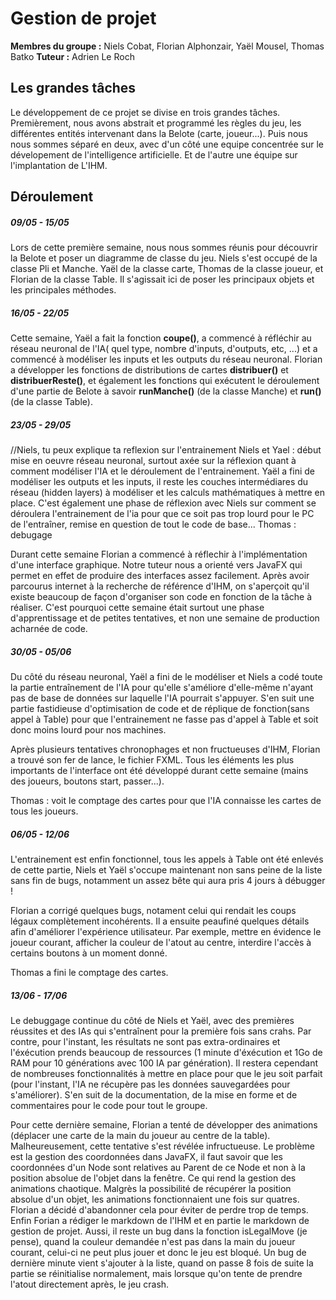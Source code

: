 # Gestion de projet

**Membres du groupe :** Niels Cobat, Florian Alphonzair, Yaël Mousel, Thomas Batko
**Tuteur :** Adrien Le Roch

## Les grandes tâches

Le développement de ce projet se divise en trois grandes tâches. Premièrement, nous avons abstrait et programmé les règles du jeu, les différentes entités intervenant dans la Belote (carte, joueur...). Puis nous nous sommes séparé en deux, avec d'un côté une equipe concentrée sur le dévelopement de l'intelligence artificielle. Et de l'autre une équipe sur l'implantation de L'IHM.

## Déroulement

##### 09/05 - 15/05

Lors de cette première semaine, nous nous sommes réunis pour découvrir la Belote et poser un diagramme de classe du jeu.
Niels s'est occupé de la classe Pli et Manche. Yaël de la classe carte, Thomas de la classe joueur, et Florian de la classe Table. Il s'agissait ici de poser les principaux objets et les principales méthodes.

##### 16/05 - 22/05

Cette semaine, Yaël a fait la fonction **coupe()**, a commencé à réfléchir au réseau neuronal de l'IA( quel type, nombre d'inputs, d'outputs, etc, ...) et a commencé à modéliser les inputs et les outputs du réseau neuronal.
Florian a développer les fonctions de distributions de cartes **distribuer()** et **distribuerReste()**, et également les fonctions qui exécutent le déroulement d'une partie de Belote à savoir **runManche()** (de la classe Manche) et **run()** (de la classe Table).

##### 23/05 - 29/05

//Niels, tu peux explique ta reflexion sur l'entrainement
Niels et Yael : début mise en oeuvre réseau neuronal, surtout axée sur la réflexion quant à comment modéliser l'IA et le déroulement de l'entrainement.
Yaël a fini de modéliser les outputs et les inputs, il reste les couches intermédiares du réseau (hidden layers) à modéliser et les calculs mathématiques à mettre en place. C'est également une phase de réflexion avec Niels sur comment se déroulera l'entrainement de l'ia pour que ce soit pas trop lourd pour le PC de l'entraîner, remise en question de tout le code de base...
Thomas : debugage

Durant cette semaine Florian a commencé à réflechir à l'implémentation d'une interface graphique. Notre tuteur nous a orienté vers JavaFX qui permet en effet de produire des interfaces assez facilement. Après avoir parcourus internet à la recherche de référence d'IHM, on s'aperçoit qu'il existe beaucoup de façon d'organiser son code en fonction de la tâche à réaliser. C'est pourquoi cette semaine était surtout une phase d'apprentissage et de petites tentatives, et non une semaine de production acharnée de code.

##### 30/05 - 05/06

Du côté du réseau neuronal, Yaël a fini de le modéliser et Niels a codé toute la partie entraînement de l'IA pour qu'elle s'améliore d'elle-même n'ayant pas de base de données sur laquelle l'IA pourrait s'appuyer. S'en suit une partie fastidieuse d'optimisation de code et de réplique de fonction(sans appel à Table) pour que l'entrainement ne fasse pas d'appel à Table et soit donc moins lourd pour nos machines.

Après plusieurs tentatives chronophages et non fructueuses d'IHM, Florian a trouvé son fer de lance, le fichier FXML. Tous les éléments les plus importants de l'interface ont été développé durant cette semaine (mains des joueurs, boutons start, passer...).

Thomas : voit le comptage des cartes pour que l'IA connaisse les cartes de tous les joueurs.

##### 06/05 - 12/06

L'entrainement est enfin fonctionnel, tous les appels à Table ont été enlevés de cette partie, Niels et Yaël s'occupe maintenant non sans peine de la liste sans fin de bugs, notamment un assez bête qui aura pris 4 jours à débugger !   

Florian a corrigé quelques bugs, notament celui qui rendait les coups légaux complètement incohérents. Il a ensuite peaufiné quelques détails afin d'améliorer l'expérience utilisateur. Par exemple, mettre en évidence le joueur courant, afficher la couleur de l'atout au centre, interdire l'accès à certains boutons à un moment donné.

Thomas a fini le comptage des cartes.

##### 13/06 - 17/06

Le debuggage continue du côté de Niels et Yaël, avec des premières réussites et des IAs qui s'entraînent pour la première fois sans crahs. Par contre, pour l'instant, les résultats ne sont pas extra-ordinaires et l'éxécution prends beaucoup de ressources (1 minute d'éxécution et 1Go de RAM pour 10 générations avec 100 IA par génération). Il restera cependant de nombreuses fonctionnalités à mettre en place pour que le jeu soit parfait (pour l'instant, l'IA ne récupère pas les données sauvegardées pour s'améliorer). S'en suit de la documentation, de la mise en forme et de commentaires pour le code pour tout le groupe.

Pour cette dernière semaine, Florian a tenté de développer des animations (déplacer une carte de la main du joueur au centre de la table). Malheureusement, cette tentative s'est révélée infructueuse. Le problème est la gestion des coordonnées dans JavaFX, il faut savoir que les coordonnées d'un Node sont relatives au Parent de ce Node et non à la position absolue de l'objet dans la fenêtre. Ce qui rend la gestion des animations chaotique. Malgrès la possibilité de récupérer la position absolue d'un objet, les animations fonctionnaient une fois sur quatres. Florian a décidé d'abandonner cela pour éviter de perdre trop de temps. Enfin Forian a rédiger le markdown de l'IHM et en partie le markdown de gestion de projet. Aussi, il reste un bug dans la fonction isLegalMove (je pense), quand la couleur demandée n'est pas dans la main du joueur courant, celui-ci ne peut plus jouer et donc le jeu est bloqué. Un bug de dernière minute vient s'ajouter à la liste, quand on passe 8 fois de suite la partie se réinitialise normalement, mais lorsque qu'on tente de prendre l'atout directement après, le jeu crash.
